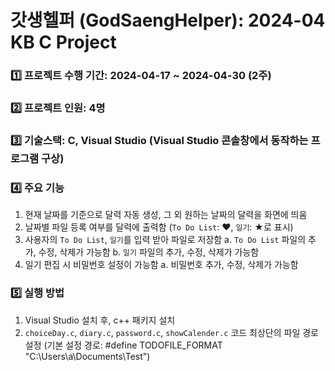 # 갓생헬퍼 (GodSaengHelper): 2024-04 KB C Project

### 1️⃣ 프로젝트 수행 기간: 2024-04-17 ~ 2024-04-30 (2주) <br>

### 2️⃣ 프로젝트 인원: 4명 <br>

### 3️⃣ 기술스택: C, Visual Studio (Visual Studio 콘솔창에서 동작하는 프로그램 구상) <br>

### 4️⃣ 주요 기능
1. 현재 날짜를 기준으로 달력 자동 생성, 그 외 원하는 날짜의 달력을 화면에 띄움
2. 날짜별 파일 등록 여부를 달력에 출력함 (`To Do List`: ♥, `일기`: ★로 표시)
3. 사용자의 `To Do List`, `일기`를 입력 받아 파일로 저장함
   a. `To Do List` 파일의 추가, 수정, 삭제가 가능함
   b. `일기` 파일의 추가, 수정, 삭제가 가능함
4. 일기 편집 시 비밀번호 설정이 가능함
   a. 비밀번호 추가, 수정, 삭제가 가능함

### 5️⃣ 실행 방법
1. Visual Studio 설치 후, c++ 패키지 설치
2. `choiceDay.c`, `diary.c`, `password.c`, `showCalender.c` 코드 최상단의 파일 경로 설정
   (기본 설정 경로: #define TODOFILE_FORMAT "C:\Users\a\Documents\Test")
